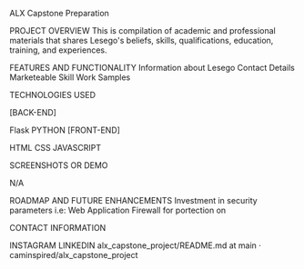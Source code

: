 ALX Capstone Preparation


PROJECT OVERVIEW
This is compilation of academic and professional materials that shares Lesego's beliefs, skills, qualifications, education, training, and experiences.

FEATURES AND FUNCTIONALITY
Information about Lesego
Contact Details
Marketeable Skill
Work Samples

TECHNOLOGIES USED


[BACK-END]

Flask
PYTHON
[FRONT-END]

HTML
CSS
JAVASCRIPT


SCREENSHOTS OR DEMO

N/A

ROADMAP AND FUTURE ENHANCEMENTS
Investment in security parameters i.e: Web Application Firewall for portection on 

CONTACT INFORMATION

INSTAGRAM
LINKEDIN
alx_capstone_project/README.md at main · caminspired/alx_capstone_project
